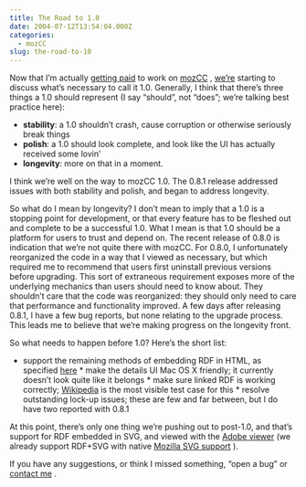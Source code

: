 ```yaml
---
title: The Road to 1.0
date: 2004-07-12T13:54:04.000Z
categories:
  - mozCC
slug: the-road-to-10
---
```

Now that I’m actually [getting paid][1]  to work on [mozCC][2] , [we’re][3]  starting to discuss what’s necessary to call it 1.0. Generally, I think that there’s three things a 1.0 should represent (I say “should”, not “does”; we’re talking best practice here):

<ul class="simple">
  <li>
    <strong>stability</strong>: a 1.0 shouldn’t crash, cause corruption or otherwise seriously break things
  </li>
  <li>
    <strong>polish</strong>: a 1.0 should look complete, and look like the <span class="caps">UI</span> has actually received some lovin’
  </li>
  <li>
    <strong>longevity</strong>: more on that in a moment.
  </li>
</ul>

I think we’re well on the way to mozCC 1.0. The 0.8.1 release addressed issues with both stability and polish, and began to address longevity.

So what do I mean by longevity? I don’t mean to imply that a 1.0 is a stopping point for development, or that every feature has to be fleshed out and complete to be a successful 1.0. What I mean is that 1.0 should be a platform for users to trust and depend on. The recent release of 0.8.0 is indication that we’re not quite there with mozCC. For 0.8.0, I unfortunately reorganized the code in a way that I viewed as necessary, but which required me to recommend that users first uninstall previous versions before upgrading. This sort of extraneous requirement exposes more of the underlying mechanics than users should need to know about. They shouldn’t care that the code was reorganized: they should only need to care that performance and functionality improved. A few days after releasing 0.8.1, I have a few bug reports, but none relating to the upgrade process. This leads me to believe that we’re making progress on the longevity front.

So what needs to happen before 1.0? Here’s the short list:

* support the remaining methods of embedding <span class="caps">RDF</span> in <span class="caps">HTML</span>, as specified [here][4]  * make the details <span class="caps">UI</span> Mac <span class="caps">OS</span> X friendly; it currently doesn’t look quite like it belongs * make sure linked <span class="caps">RDF</span> is working correctly; [Wikipedia][5]  is the most visible test case for this * resolve outstanding lock-up issues; these are few and far between, but I do have two reported with 0.8.1

At this point, there’s only one thing we’re pushing out to post-1.0, and that’s support for <span class="caps">RDF</span> embedded in <span class="caps">SVG</span>, and viewed with the [Adobe viewer][6]  (we already support <span class="caps">RDF</span>+<span class="caps">SVG</span> with native [Mozilla <span class="caps">SVG</span> support][7] ).

If you have any suggestions, or think I missed something, “open a bug” or [contact me][8] .



 [1]: http://yergler.net/blog/archives/2004/06/08/becoming-common
 [2]: http://yergler.net/projects/mozcc
 [3]: http://creativecommons.org
 [4]: http://creativecommons.org/technology/metadata/extend#html
 [5]: http://wikipedia.org
 [6]: http://www.adobe.com/svg/viewer/install/main.html
 [7]: http://www.mozilla.org/projects/svg/
 [8]: /contact
